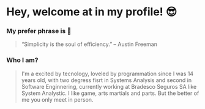 # **Hey**, welcome at in my profile! &#128526;	


### My prefer phrase is 🧐
>“Simplicity is the soul of efficiency.” – Austin Freeman

### Who I am?
>I'm a excited by tecnology, loveled by programmation since I was 14 years old, with two degress fisrt in Systems Analysis and second in Software Enginnering, currently working at Bradesco Seguros SA like System Analystic. I like game, arts martials and parts. But the better of me you only meet in person.





<!--
**GilbertoTADS/GilbertoTADS** is a ✨ _special_ ✨ repository because its `README.md` (this file) appears on your GitHub profile.

Here are some ideas to get you started:

- 🔭 I’m currently working on ...
- 🌱 I’m currently learning ...
- 👯 I’m looking to collaborate on ...
- 🤔 I’m looking for help with ...
- 💬 Ask me about ...
- 📫 How to reach me: ...
- 😄 Pronouns: ...
- ⚡ Fun fact: ...
-->
